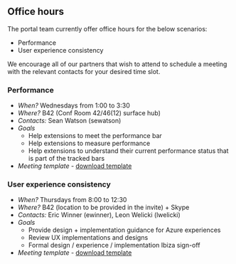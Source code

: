 ## Office hours

The portal team currently offer office hours for the below scenarios:

- Performance
- User experience consistency

We encourage all of our partners that wish to attend to schedule a meeting with the relevant contacts for your desired time slot.

### Performance

- *When?*  Wednesdays from 1:00 to 3:30
- *Where?* B42 (Conf Room 42/46(12) surface hub)
- *Contacts:* Sean Watson (sewatson)
- *Goals*
    - Help extensions to meet the performance bar
    - Help extensions to measure performance 
    - Help extensions to understand their current performance status that is part of the tracked bars
- *Meeting template* - [download template](../media/portalfx-office-hours/performance-office-hours-meeting.ics)

### User experience consistency

- *When?*  Thursdays from 8:00 to 12:30
- *Where?* B42 (location to be provided in the invite) + Skype
- *Contacts:* Eric Winner (ewinner), Leon Welicki (lwelicki)
- *Goals*
    - Provide design + implementation guidance for Azure experiences
    - Review UX implementations and designs 
    - Formal design / experience / implementation Ibiza sign-off
- *Meeting template* - [download template](../media/portalfx-office-hours/ux-consistency-office-hours-meeting.ics)